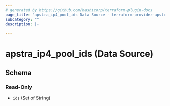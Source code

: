 ```yaml
---
# generated by https://github.com/hashicorp/terraform-plugin-docs
page_title: "apstra_ip4_pool_ids Data Source - terraform-provider-apstra"
subcategory: ""
description: |-
  
---
```


# apstra_ip4_pool_ids (Data Source)





<!-- schema generated by tfplugindocs -->
## Schema

### Read-Only

- `ids` (Set of String)


